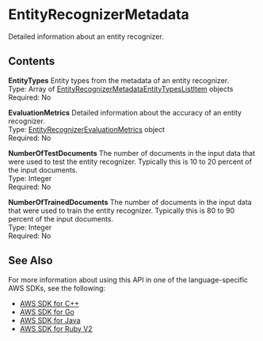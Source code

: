 # EntityRecognizerMetadata<a name="API_EntityRecognizerMetadata"></a>

Detailed information about an entity recognizer\.

## Contents<a name="API_EntityRecognizerMetadata_Contents"></a>

 **EntityTypes**   <a name="comprehend-Type-EntityRecognizerMetadata-EntityTypes"></a>
Entity types from the metadata of an entity recognizer\.  
Type: Array of [EntityRecognizerMetadataEntityTypesListItem](API_EntityRecognizerMetadataEntityTypesListItem.md) objects  
Required: No

 **EvaluationMetrics**   <a name="comprehend-Type-EntityRecognizerMetadata-EvaluationMetrics"></a>
 Detailed information about the accuracy of an entity recognizer\.  
Type: [EntityRecognizerEvaluationMetrics](API_EntityRecognizerEvaluationMetrics.md) object  
Required: No

 **NumberOfTestDocuments**   <a name="comprehend-Type-EntityRecognizerMetadata-NumberOfTestDocuments"></a>
 The number of documents in the input data that were used to test the entity recognizer\. Typically this is 10 to 20 percent of the input documents\.  
Type: Integer  
Required: No

 **NumberOfTrainedDocuments**   <a name="comprehend-Type-EntityRecognizerMetadata-NumberOfTrainedDocuments"></a>
 The number of documents in the input data that were used to train the entity recognizer\. Typically this is 80 to 90 percent of the input documents\.  
Type: Integer  
Required: No

## See Also<a name="API_EntityRecognizerMetadata_SeeAlso"></a>

For more information about using this API in one of the language\-specific AWS SDKs, see the following:
+  [AWS SDK for C\+\+](https://docs.aws.amazon.com/goto/SdkForCpp/comprehend-2017-11-27/EntityRecognizerMetadata) 
+  [AWS SDK for Go](https://docs.aws.amazon.com/goto/SdkForGoV1/comprehend-2017-11-27/EntityRecognizerMetadata) 
+  [AWS SDK for Java](https://docs.aws.amazon.com/goto/SdkForJava/comprehend-2017-11-27/EntityRecognizerMetadata) 
+  [AWS SDK for Ruby V2](https://docs.aws.amazon.com/goto/SdkForRubyV2/comprehend-2017-11-27/EntityRecognizerMetadata) 